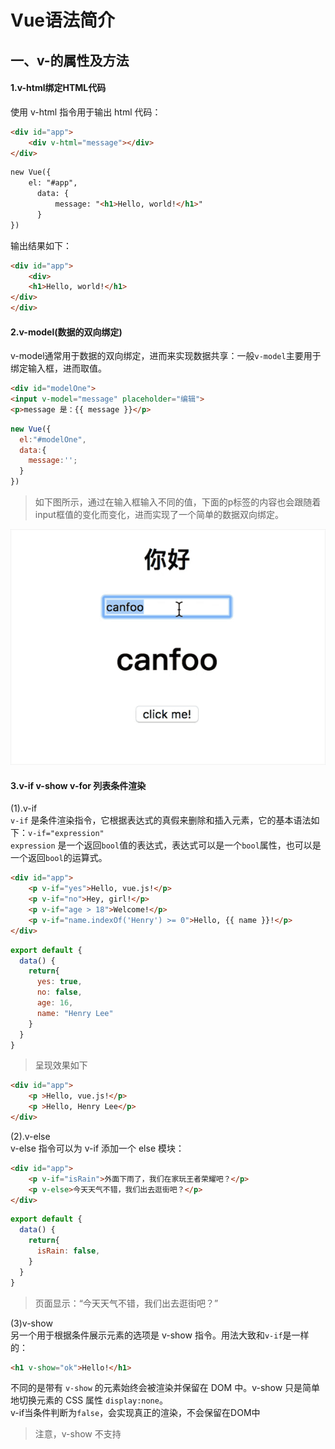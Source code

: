 # Vue语法简介
## 一、v-的属性及方法
#### 1.v-html绑定HTML代码
使用 v-html 指令用于输出 html 代码：
```html
<div id="app">
    <div v-html="message"></div>
</div>
```
```html
new Vue({
    el: "#app",
 	  data: {
  		  message: "<h1>Hello, world!</h1>"
 	  }
})
```
输出结果如下：
```html
<div id="app">
    <div>
    <h1>Hello, world!</h1>
</div>
</div>
```
#### 2.v-model(数据的双向绑定)
v-model通常用于数据的双向绑定，进而来实现数据共享：一般`v-model`主要用于绑定输入框，进而取值。
```html
<div id="modelOne">
<input v-model="message" placeholder="编辑">
<p>message 是：{{ message }}</p>
```
```js
new Vue({
  el:"#modelOne",
  data:{
    message:'';
  }
})
```
>如下图所示，通过在输入框输入不同的值，下面的p标签的内容也会跟随着input框值的变化而变化，进而实现了一个简单的数据双向绑定。

![model](image/model.gif)
#### 3.v-if v-show v-for 列表条件渲染
(1).v-if  
 `v-if` 是条件渲染指令，它根据表达式的真假来删除和插入元素，它的基本语法如下：`v-if="expression"`  
`expression` 是一个返回`bool`值的表达式，表达式可以是一个`bool`属性，也可以是一个返回`bool`的运算式。
```html
<div id="app">
    <p v-if="yes">Hello, vue.js!</p>
    <p v-if="no">Hey, girl!</p>
    <p v-if="age > 18">Welcome!</p>
    <p v-if="name.indexOf('Henry') >= 0">Hello, {{ name }}!</p>
</div>
```
```js
export default {
  data() {
    return{
      yes: true,
      no: false,
      age: 16,
      name: "Henry Lee"
    }
  }
}
```
>呈现效果如下
```html
<div id="app">
    <p >Hello, vue.js!</p>
    <p >Hello, Henry Lee</p>
</div>
```
(2).v-else  
v-else 指令可以为 v-if 添加一个 else 模块：
```html
<div id="app">
    <p v-if="isRain">外面下雨了，我们在家玩王者荣耀吧？</p>
    <p v-else>今天天气不错，我们出去逛街吧？</p>
</div>
```
```js
export default {
  data() {
    return{
      isRain: false,
    }
  }
}
```
>页面显示：“今天天气不错，我们出去逛街吧？”  

(3)v-show  
另一个用于根据条件展示元素的选项是 v-show 指令。用法大致和`v-if`是一样的：
```html
<h1 v-show="ok">Hello!</h1>
```
不同的是带有 `v-show` 的元素始终会被渲染并保留在 DOM 中。v-show 只是简单地切换元素的 CSS 属性 `display:none`。  
v-if当条件判断为`false`，会实现真正的渲染，不会保留在DOM中
>注意，v-show 不支持 <template> 元素，也不支持 v-else。

(4).v-for 列表渲染  
所谓列表渲染就是将一个对象或者数组进行循环遍历，将其数据展示在页面上。
```html
<div id="app">
    <ol>
        <li v-for="(hero, index) in heros" key="index">
            <h3>{{ hero.name }}</h3>
        </li>
    </ol>
</div>
```
```js
export default {
  data() {
    return{
      heros: [
                  {name:"张三"},
                  {name:"李四"},
                  {name:"王五"},
                  {name:"欧阳"},
                  {name:"无名"}
              ]
    }
  }
}
```
页面展示效果如下:  

![hero](image/hero.png)  

>注：我们请求后台数据，一般都是用`v-for`来将数据展示到页面上,配合`v-if`来实现不同权限的管理与显示。

####4.v-bind(绑定属性)
使用 `v-bind` 指令用于绑定属性：通过v-bind来动态的绑定一些属性(id,class,src等等)
```html
<div id="app">
    <div v-bind:id="idValue"></div>
</div>
```
```js
export  default {
  data(){
    return{
      idValue: "box"
    }
  }
}
```
```html
<!-- 显示结果 -->
<div id="app">
    <div id="box"></div>
</div>
```
####5.v-on绑定方法
v-on 指令可以绑定事件监听器，通过该监听器可以vue示例中定义的方法：
```html
<div id="app-5">
    <h3 v-text="time"></h3>
    <button type="button" v-on:click="showTime">点击显示时间</button>
</div>
```
```js
var app5 = new Vue({
   el:"#app-5",
   data: {
       time:""
   },
   methods: {
       showTime: function () {
           // this 指向vue实例
           this.time = "北京时间：" +  new Date().toLocaleString();
       }
   }
});
```
效果如下：  

![click](image/click.gif)
>注：通常情况下，v-bind,v-on通常有两种缩写方式。  

v-bind缩写
```html
<!-- 完整语法 -->
<a v-bind:href="url"></a>
<!-- 缩写 -->
<a :href="url"></a>
```
v-on缩写
```html
<!-- 完整语法 -->
<a v-on:click="doSomething"></a>
<!-- 缩写 -->
<a @click="doSomething"></a>
```
## 二、子父组件的相互传值
####1.父传子(Prop 传递数据)
prop 是父组件用来传递数据的一个自定义属性。  
父组件的数据需要通过 props 把数据传给子组件，子组件需要显式地用 props 选项声明 "prop"  
我们也可以动态的绑定父组件传递的数据，然后子组件用props接收父组件传递的属性及属性值。
```html
// 父组件
<template>
    <div>
        父亲
        <!-- 父组件传递title属性值给子组件 -->
        <Son title="传递数据"/>
    </div> 
</template>
```
```html
/ 子组件
<template>
    <div>
        <!-- 显示父组件传递过来的数据 -->
        儿子：{{title}}
    </div> 
</template>

<script>
export default {
    name: "Son",
    data() {
        return {}
    },
    // 子组件通过props接受，props为数组类型里面的成员为接收的变量
    props: ["title"]
}
</script>
```
####2.子传父(Emit事件（key,value）)

父组件是使用 props 传递数据给子组件，但如果子组件要把数据传递回去，就需要使用Emit事件！

子组件通过`this.$emit(key,value)`将数据发送给父组件，父组件通过添加事件接收子组件数据。注意：事件名和子组件传递数据时定义的key必须一致
```html
<template>
    <div>
        子组件
        <button type="button" @click="sendMsg">BUTTON</button>
    </div>
</template>

<script>
    export default {
        name: "Child",
        data() {
            return {
                msg: "我是子组件数据"
            }
        },
        methods: {
            sendMsg(event) {
                // 向父组件发送数据
                // 参数1：key / 参数2：value
                this.$emit("msg", this.msg);
            }
        }
    }
</script>
```
```html
<template>
    <div>
        父组件
        <!-- 自定义事件 -->
        <!-- 注意：事件名和子组件传递数据时定义的key必须一致 -->
        <Child @msg="getMsg"/>
    </div>
</template>

<script>
    import Child from './Child.vue'
    export default {
        name: "Parent",
        data() {
            return {}
        },
        components: {
            Child
        },
        methods: {
            getMsg(data) {
                // 打印子组件传递过来的数据
                console.log(data);
            }
        }
    }
</script>
```
##三、插槽
##### 1、单个插槽
```html
<template>
    <div>
        父组件
        <Child>
            <p>我是插槽</p>
        </Child>
    </div>
</template>
```
```html
<template>
    <div>
        子组件
        <slot></slot>
    </div>
</template>
```
此时，布局结构如下：
```html
<div>
    <div>
        <p>我是插槽</p>
    </div>
</div>
```
> 提示：插槽样式在子父组件中都可以设置，所以在命名class时一定要注意。
##### 2、具名插槽
```html
<template>
    <div>
        父组件
        <Child>
            <p slot="s1">我是插槽1</p>
            <p slot="s2">我是插槽2</p>
        </Child>
    </div>
</template>
```
```html
<template>
    <div>
        子组件
        <slot name="s1"></slot>
        <hr />
        <slot name="s2"></slot>
    </div>
</template>
```
效果如下所示：

![slot](image/slot02.jpeg)

##### 3、作用域插槽
作用域插槽是一种特殊类型的插槽，用作一个（能被传递数据的）可重用模板，来代替已经渲染好的元素。

子传父。即长什么样，怎么布局由父级决定，而数据源则由子级决定。如：
```html
<template>
    <div>
        父组件
        <Child>
            <!-- 通过v-slot来接收数据 : 用到了对象解构 -->
            <template v-slot="{ user, msg }">
                <p>{{user.name}} - {{user.age}}</p>
                <p>{{msg}}</p>
            </template>
        </Child>
    </div>
</template>
```
```html
<template>
    <div>
        子组件
        <slot :user="{name:'Admin', age: '26'}" msg="Hello，china!"></slot>
    </div>
</template>
```
